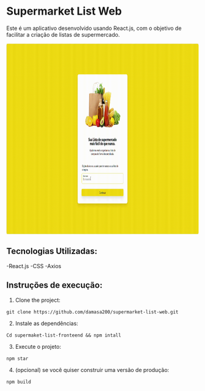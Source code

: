 # Supermarket List Web

Este é um aplicativo desenvolvido usando React.js, com o objetivo de facilitar a criação de listas de supermercado.

<p>
  <img height="500" src="https://raw.githubusercontent.com/damasa200/supermarket-list-web/master/public/images/demo.gif" />
</p>


## Tecnologias Utilizadas:

-React.js 
-CSS
-Axios

## Instruções de execução:
1. Clone the project: 

``` 
git clone https://github.com/damasa200/supermarket-list-web.git
```

2. Instale as dependências:

```
Cd supermaket-list-fronteend && npm intall
``` 

3. Execute o projeto:

``` 
npm star
```
4. (opcional) se você quiser construir uma versão de produção:

```
npm build
```